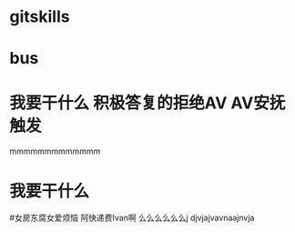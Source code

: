 # gitskills
# bus
# 我要干什么 积极答复的拒绝AV AV安抚触发

mmmmmmmmmmmmm
# 我要干什么
#女房东腐女爱烦恼  阿快递费Ivan啊
么么么么么么j
djvjajvavnaajnvja 